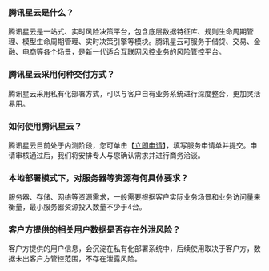 ### 腾讯星云是什么？
腾讯星云是一站式、实时风险决策平台，包含底层数据特征库、规则生命周期管理、模型生命周期管理、实时决策引擎等模块。腾讯星云可服务于借贷、交易、金融、电商等各个场景，是新一代适合互联网风控业务的风险管控平台。

### 腾讯星云采用何种交付方式？
腾讯星云采用私有化部署方式，可以与客户自有业务系统进行深度整合，更加灵活易用。

### 如何使用腾讯星云？
腾讯星云目前处于内测阶段，您可单击【[立即申请](https://url.cn/5nishFg)】，填写服务申请单并提交。申请审核通过后，我们将安排专人与您确认需求并进行商务洽谈。

### 本地部署模式下，对服务器等资源有何具体要求？
服务器、存储、网络等资源需求，一般需要根据客户实际业务场景和业务访问量来衡量，最小服务器资源投入数量不少于4台。

### 客户方提供的相关用户数据是否存在外泄风险？
客户方提供的用户信息，会沉淀在私有化部署系统中，后续使用取决于客户方，数据未出客户方管控范围，不存在泄露风险。
